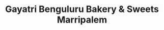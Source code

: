---
title: "Gayatri Benguluru Bakery & Sweets Marripalem"
url: /visakhapatnam/gayatri-benguluru-bakery-and-sweets-marripalem/
shop: bakery
---